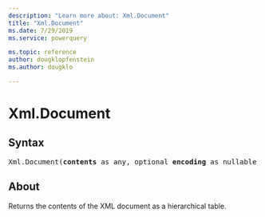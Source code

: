 ```yaml
---
description: "Learn more about: Xml.Document"
title: "Xml.Document"
ms.date: 7/29/2019
ms.service: powerquery

ms.topic: reference
author: dougklopfenstein
ms.author: dougklo

---
```

# Xml.Document

  
## Syntax

<pre>
Xml.Document(<b>contents</b> as any, optional <b>encoding</b> as nullable number) as table
</pre>
  
## About  
Returns the contents of the XML document as a hierarchical table.
